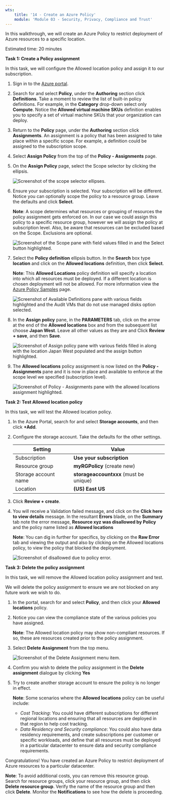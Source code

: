 ```yaml
---
wts:
    title: '14 - Create an Azure Policy'
    module: 'Module 03 - Security, Privacy, Compliance and Trust'
---
```



In this walkthrough, we will create an Azure Policy to restrict deployment of Azure resources to a specific location.

Estimated time: 20 minutes

**Task 1: Create a Policy assignment**

In this task, we will configure the Allowed location policy and assign it to our subscription. 

1. Sign in to the [Azure portal](https://portal.azure.com).

2. Search for and select **Policy**, under the **Authoring** section click **Definitions**.  Take a moment to review the list of built-in policy definitions. For example, in the **Category** drop-down select only **Compute**. Notice the **Allowed virtual machine SKUs** definition enables you to specify a set of virtual machine SKUs that your organization can deploy.

3. Return to the **Policy** page, under the **Authoring** section click **Assignments**. An assignment is a policy that has been assigned to take place within a specific scope. For example, a definition could be assigned to the subscription scope. 

4. Select **Assign Policy** from the top of the **Policy - Assignments** page.

5. On the **Assign Policy** page, select the Scope selector by clicking the ellipsis.

    ![Screenshot of the scope selector ellipses.](../images/1401.png)

6. Ensure your subscription is selected. Your subscription will be different. Notice you can optionally scope the policy to a resource group. Leave the defaults and click **Select**. 

    **Note**: A scope determines what resources or grouping of resources the policy assignment gets enforced on. In our case we could assign this policy to a specific resource group, however we will assign the policy at subscription level. Also, be aware that resources can be excluded based on the Scope. Exclusions are optional.

    ![Screenshot of the Scope pane with field values filled in and the Select button highlighted. ](../images/1402.png)

7. Select the **Policy definition** ellipsis button.  In the **Search** box type **location** and click on the  **Allowed locations** definition, then click **Select**.

    **Note**: This **Allowed Locations** policy definition will specify a location into which all resources must be deployed. If a different location is chosen deployment will not be allowed. For more information view the [Azure Policy Samples](https://docs.microsoft.com/en-us/azure/governance/policy/samples/index) page.

   ![Screenshot of Available Definitions pane with various fields highlighted and the Audit VMs that do not use managed disks option selected.](../images/1403.png)

8.  In the **Assign policy** pane, in the **PARAMETERS** tab, click on the arrow at the end of the **Allowed locations** box and from the subsequent list choose **Japan West**. Leave all other values as they are and Click **Review + save**, and then **Save**.

    ![Screenshot of Assign policy pane with various fields filled in along with the location Japan West populated and the assign button highlighted.](../images/1404.png)

9. The **Allowed locations** policy assignment is now listed on the **Policy - Assignments** pane and it is now in place and available to enforce at the scope level we specified (subscription level).

   ![Screenshot of Policy - Assignments pane with the allowed locations assignment highlighted.](../images/1406.png)

**Task 2: Test Allowed location policy**

In this task, we will test the Allowed location policy. 

1. In the Azure Portal, search for and select **Storage accounts**, and then click **+Add**.

2. Configure the storage account. Take the defaults for the other settings. 

    | Setting | Value | 
    | --- | --- |
    | Subscription | **Use your subscription** |
    | Resource group | **myRGPolicy** (create new) |
    | Storage account name | **storageaccountxxx** (must be unique) |
    | Location | **(US) East US** |

3. Click **Review + create**.

4. You will receive a Validation failed message, and click on the **Click here to view details** message. In the resultant **Errors** blade, on the **Summary** tab note the error message, **Resource xyz was disallowed by Policy** and the policy name listed as **Allowed locations**

    **Note**: You can dig in further for specifics, by clicking on the **Raw Error** tab and viewing the output and also by clicking on the Allowed locations policy, to view the policy that blocked the deployment.

    ![Screenshot of disallowed due to policy error.](../images/1406.png)


**Task 3: Delete the policy assignment**

In this task, we will remove the Allowed location policy assignment and test. 

We will delete the policy assignment to ensure we are not blocked on any future work we wish to do.

1. In the portal, search for and select **Policy**, and then click your **Allowed locations** policy.

2. Notice you can view the compliance state of the various policies you have assigned.

    **Note**: The Allowed location policy may show non-compliant resources. If so, these are resources created prior to the policy assignment.

3. Select **Delete Assignment** from the top menu.

   ![Screenshot of the Delete Assignment menu item.](../images/1407.png)

4. Confirm you wish to delete the policy assignment in the **Delete assignment** dialogue by clicking **Yes**

5. Try to create another storage account to ensure the policy is no longer in effect.

    **Note**: Some scenarios where the **Allowed locations** policy can be useful include: 
    - *Cost Tracking*: You could have different subscriptions for different regional locations and ensuring that all resources are deployed in that region to help cost tracking. 
    - *Data Residency and Security compliance*: You could also have data residency requirements, and create subscriptions per customer or specific workloads, and define that all resources must be deployed in a particular datacenter to ensure data and security compliance requirements.

Congratulations! You have created an Azure Policy to restrict deployment of Azure resources to a particular datacenter.

**Note**: To avoid additional costs, you can remove this resource group. Search for resource groups, click your resource group, and then click **Delete resource group**. Verify the name of the resource group and then click **Delete**. Monitor the **Notifications** to see how the delete is proceeding.